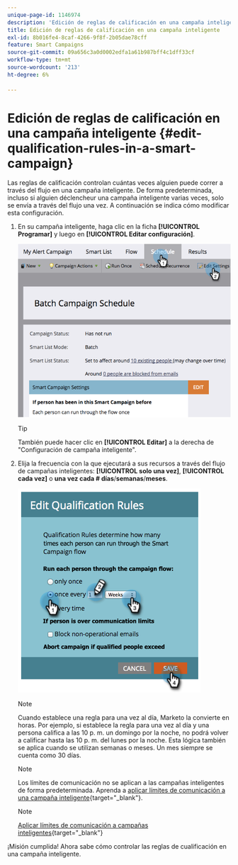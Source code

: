 ```yaml
---
unique-page-id: 1146974
description: 'Edición de reglas de calificación en una campaña inteligente: documentos de Marketo, documentación del producto'
title: Edición de reglas de calificación en una campaña inteligente
exl-id: 8b016fe4-8caf-4266-9f8f-2b05dae78cff
feature: Smart Campaigns
source-git-commit: 09a656c3a0d0002edfa1a61b987bff4c1dff33cf
workflow-type: tm+mt
source-wordcount: '213'
ht-degree: 6%

---
```


# Edición de reglas de calificación en una campaña inteligente {#edit-qualification-rules-in-a-smart-campaign}

Las reglas de calificación controlan cuántas veces alguien puede correr a través del flujo en una campaña inteligente. De forma predeterminada, incluso si alguien déclencheur una campaña inteligente varias veces, solo se envía a través del flujo una vez. A continuación se indica cómo modificar esta configuración.

1. En su campaña inteligente, haga clic en la ficha **[!UICONTROL Programar]** y luego en **[!UICONTROL Editar configuración]**.

   ![](assets/edit-qualification-rules-in-a-smart-campaign-1.png)

   >[!TIP]
   >
   >También puede hacer clic en **[!UICONTROL Editar]** a la derecha de &quot;Configuración de campaña inteligente&quot;.

1. Elija la frecuencia con la que ejecutará a sus recursos a través del flujo de campañas inteligentes: **[!UICONTROL solo una vez]**, **[!UICONTROL cada vez]** o **una vez cada # días**/**semanas**/**meses**.

   ![](assets/edit-qualification-rules-in-a-smart-campaign-2.png)

   >[!NOTE]
   >
   >Cuando establece una regla para una vez al día, Marketo la convierte en horas. Por ejemplo, si establece la regla para una vez al día y una persona califica a las 10 p. m. un domingo por la noche, no podrá volver a calificar hasta las 10 p. m. del lunes por la noche. Esta lógica también se aplica cuando se utilizan semanas o meses. Un mes siempre se cuenta como 30 días.

   >[!NOTE]
   >
   >Los límites de comunicación no se aplican a las campañas inteligentes de forma predeterminada. Aprenda a [aplicar límites de comunicación a una campaña inteligente](/help/marketo/product-docs/core-marketo-concepts/smart-campaigns/using-smart-campaigns/apply-communication-limits-to-smart-campaign.md){target="_blank"}.

   >[!NOTE]
   >
   >[Aplicar límites de comunicación a campañas inteligentes](/help/marketo/product-docs/core-marketo-concepts/smart-campaigns/using-smart-campaigns/apply-communication-limits-to-smart-campaign.md){target="_blank"}

¡Misión cumplida! Ahora sabe cómo controlar las reglas de cualificación en una campaña inteligente.
